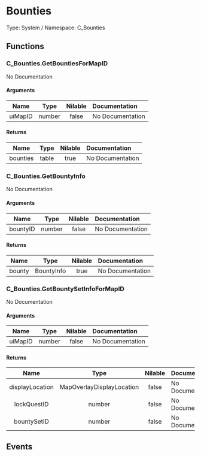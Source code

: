 # Bounties

Type: System / Namespace: C_Bounties

## Functions

### C_Bounties.GetBountiesForMapID

No Documentation
#### Arguments
|Name|Type|Nilable|Documentation|
|:---:|:---:|:---:|:---|
|uiMapID|number|false|No Documentation|
#### Returns
|Name|Type|Nilable|Documentation|
|:---:|:---:|:---:|:---|
|bounties|table|true|No Documentation|
### C_Bounties.GetBountyInfo

No Documentation
#### Arguments
|Name|Type|Nilable|Documentation|
|:---:|:---:|:---:|:---|
|bountyID|number|false|No Documentation|
#### Returns
|Name|Type|Nilable|Documentation|
|:---:|:---:|:---:|:---|
|bounty|BountyInfo|true|No Documentation|
### C_Bounties.GetBountySetInfoForMapID

No Documentation
#### Arguments
|Name|Type|Nilable|Documentation|
|:---:|:---:|:---:|:---|
|uiMapID|number|false|No Documentation|
#### Returns
|Name|Type|Nilable|Documentation|
|:---:|:---:|:---:|:---|
|displayLocation|MapOverlayDisplayLocation|false|No Documentation|
|lockQuestID|number|false|No Documentation|
|bountySetID|number|false|No Documentation|
## Events
